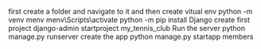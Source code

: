first create a folder and navigate to it and then create vitual env 
python -m venv menv
menv\Scripts\activate
python -m pip install Django
create first project
django-admin startproject my_tennis_club
Run the server
python manage.py runserver
create the app
python manage.py startapp members
